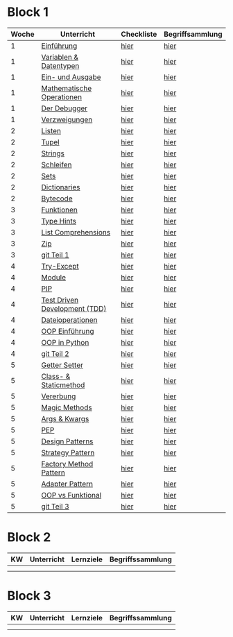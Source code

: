 # Block 1

| Woche | Unterricht                                                                          | Checkliste                                                     | Begriffsammlung                                                                     |
|-------|-------------------------------------------------------------------------------------|----------------------------------------------------------------|-------------------------------------------------------------------------------------|
| 1     | [Einführung](python_grundlagen/python_grundlagen/python_grundlagen.md)              | [hier](../checklists/checkliste1.md#intro)                     | [hier](python_grundlagen/python_grundlagen/Begriffe.md)                             |
| 1     | [Variablen & Datentypen](python_grundlagen/variables_types/variablen_datentypen.md) | [hier](../checklists/checkliste1.md#variablen-datentypen)      | [hier](python_grundlagen/variables_types/Begriffe.md)                               |
| 1     | [Ein- und Ausgabe](python_grundlagen/input_output/input_output.md)                  | [hier](../checklists/checkliste1.md#input-output)              | [hier](python_grundlagen/input_output/Begriffe.md)                                  |
| 1     | [Mathematische Operationen](python_grundlagen/math_operations/math_operations.md)   | [hier](../checklists/checkliste1.md#mathemetische-operationen) | [hier](python_grundlagen/math_operations/Begriffe.md)                               |
| 1     | [Der Debugger](python_grundlagen/debugging/debugging.md)                            | [hier](../checklists/checkliste1.md#debugging)                 | [hier](python_grundlagen/debugging/Begriffe.md)                                     |
| 1     | [Verzweigungen](python_grundlagen/if_elif_else/if_elif_else.md)                     | [hier](../checklists/checkliste1.md#verzweigungen)             | [hier](python_grundlagen/if_elif_else/Begriffe.md)                                  |
| 2     | [Listen](python_grundlagen/lists/lists.md)                                          | [hier](../checklists/checkliste1.md#listen)                    | [hier](python_grundlagen/lists/Begriffe.md)                                         |
| 2     | [Tupel](python_grundlagen/tupel/tupel.md)                                           | [hier](../checklists/checkliste1.md#tupel)                     | [hier](python_grundlagen/tupel/Begriffe.md)                                         |
| 2     | [Strings](python_grundlagen/strings/strings.md)                                     | [hier](../checklists/checkliste1.md#strings)                   | [hier](python_grundlagen/strings/Begriffe.md)                                       |
| 2     | [Schleifen](python_grundlagen/loops/loops.md)                                       | [hier](../checklists/checkliste1.md#schleifen)                 | [hier](python_grundlagen/loops/Begriffe.md)                                         |
| 2     | [Sets](python_grundlagen/sets/sets.md)                                              | [hier](../checklists/checkliste1.md#sets)                      | [hier](python_grundlagen/sets/Begriffe.md)                                          |
| 2     | [Dictionaries](python_grundlagen/dictionaries/dictionaries.md)                      | [hier](../checklists/checkliste1.md#dictionaries)              | [hier](python_grundlagen/dictionaries/Begriffe.md)                                  |
| 2     | [Bytecode](python_grundlagen/bytecode/bytecode.md)                                  | [hier](../checklists/checkliste1.md#bytecode)                  | [hier](python_grundlagen/bytecode/Begriffe.md)                                      |
| 3     | [Funktionen](python_grundlagen/functions/functions.md)                              | [hier](../checklists/checkliste1.md#funktionen)                | [hier](python_grundlagen/functions/Begriffe.md)                                     |
| 3     | [Type Hints](python_grundlagen/type_hints/type_hints.md)                            | [hier](../checklists/checkliste1.md#type-hints)                | [hier](python_grundlagen/type_hints/Begriffe.md)                                    |
| 3     | [List Comprehensions](python_grundlagen/list_comp/list_comp.md)                     | [hier](../checklists/checkliste1.md#list-comprehension)        | [hier](python_grundlagen/list_comp/Begriffe.md)                                     |
| 3     | [Zip](python_grundlagen/zip/zip.md)                                                 | [hier](../checklists/checkliste1.md#zip)                       | [hier](python_grundlagen/zip/Begriffe.md)                                           |
| 3     | [git Teil 1](git/git_Teil1.md)                                                      | [hier]()                                                       | [hier]()                                                                            |
| 4     | [Try-Except](python_grundlagen/Woche%204-5/01_try_except.md)                        | [hier](../checklists/checkliste1.md#try-except)                | [hier](python_grundlagen/Woche%204-5/01_try_except.md#neue-schlüsselwörter)         |
| 4     | [Module](python_grundlagen/Woche%204-5/02_module.md)                                | [hier](../checklists/checkliste1.md#module)                    | [hier](python_grundlagen/Woche%204-5/02_module.md#neue-schlüsselwörter)             |
| 4     | [PIP](python_grundlagen/Woche%204-5/03_pip.md)                                      | [hier](../checklists/checkliste1.md#pip)                       | [hier](python_grundlagen/Woche%204-5/03_pip.md#neue-schlüsselwörter)                |
| 4     | [Test Driven Development (TDD)](python_grundlagen/Woche%204-5/04_tdd.md)            | [hier](../checklists/checkliste1.md#tdd)                       | [hier](python_grundlagen/Woche%204-5/04_tdd.md#neue-schlüsselwörter)                |
| 4     | [Dateioperationen](python_grundlagen/Woche%204-5/05_dateioperationen.md)            | [hier](../checklists/checkliste1.md#dateioperationen)          | [hier](python_grundlagen/Woche%204-5/05_dateioperationen.md#neue-schlüsselwörter)   |
| 4     | [OOP Einführung](python_grundlagen/Woche%204-5/06_oop_einführung.md)                | [hier](../checklists/checkliste1.md#oop-intro)                 | [hier](python_grundlagen/Woche%204-5/06_oop_einführung.md#neue-schlüsselwörter)     |
| 4     | [OOP in Python](python_grundlagen/Woche%204-5/07_oop_python.md)                     | [hier](../checklists/checkliste1.md#oop-python)                | [hier](python_grundlagen/Woche%204-5/07_oop_python.md#neue-schlüsselwörter)         |
| 4     | [git Teil 2](git/git_Teil2.md)                                                      | [hier]()                                                       | [hier]()                                                                            |
| 5     | [Getter Setter](python_grundlagen/Woche%204-5/08_getter_setter.md)                  | [hier](../checklists/checkliste1.md#getter-setter)             | [hier](python_grundlagen/Woche%204-5/08_getter_setter.md#neue-schlüsselwörter)      |
| 5     | [Class- & Staticmethod](python_grundlagen/Woche%204-5/09_class_staticmethod.md)     | [hier](../checklists/checkliste1.md#class-staticmethod)        | [hier](python_grundlagen/Woche%204-5/09_class_staticmethod.md#neue-schlüsselwörter) |
| 5     | [Vererbung](python_grundlagen/Woche%204-5/10_vererbung.md)                          | [hier](../checklists/checkliste1.md#vererbung)                 | [hier](python_grundlagen/Woche%204-5/10_vererbung.md#neue-schlüsselwörter)          |
| 5     | [Magic Methods](python_grundlagen/Woche%204-5/11_magic_methods.md)                  | [hier](../checklists/checkliste1.md#magic-methods)             | [hier](python_grundlagen/Woche%204-5/11_magic_methods.md#neue-schlüsselwörter)      |
| 5     | [Args & Kwargs](python_grundlagen/Woche%204-5/12_args_kwargs.md)                    | [hier](../checklists/checkliste1.md#args-kwargs)               | [hier](python_grundlagen/Woche%204-5/12_args_kwargs.md#neue-schlüsselwörter)        |
| 5     | [PEP](python_grundlagen/Woche%204-5/13_pep.md)                                      | [hier](../checklists/checkliste1.md#pep)                       | [hier](python_grundlagen/Woche%204-5/13_pep.md#neue-schlüsselwörter)                |
| 5     | [Design Patterns](python_grundlagen/Woche%204-5/14_design_patterns.md)              | [hier](../checklists/checkliste1.md#design-patterns)           | [hier](python_grundlagen/Woche%204-5/14_design_patterns.md#neue-schlüsselwörter)    |
| 5     | [Strategy Pattern](python_grundlagen/Woche%204-5/14_x1_strategy.md)                 | [hier](../checklists/checkliste1.md#strategy)                  | [hier](python_grundlagen/Woche%204-5/14_x1_strategy.md#neue-schlüsselwörter)        |
| 5     | [Factory Method Pattern](python_grundlagen/Woche%204-5/14_x2_factory_method.md)     | [hier](../checklists/checkliste1.md#factory-method)            | [hier](python_grundlagen/Woche%204-5/14_x2_factory_method.md#neue-schlüsselwörter)  |
| 5     | [Adapter Pattern](python_grundlagen/Woche%204-5/14_x3_adapter.md)                   | [hier](../checklists/checkliste1.md#adapter)                   | [hier](python_grundlagen/Woche%204-5/14_x3_adapter.md#neue-schlüsselwörter)         |
| 5     | [OOP vs Funktional](python_grundlagen/Woche%204-5/15_oop_vs_funktionale.md)         | [hier](../checklists/checkliste1.md#oop-vs-funktional)         | [hier](python_grundlagen/Woche%204-5/14_x3_adapter.md#neue-schlüsselwörter)         |
| 5     | [git Teil 3](git/git_Teil3.md)                                                      | [hier](../checkliste/checklist_git.md#teil-3)                  | [hier]()                                                                            |


# Block 2

| KW  | Unterricht | Lernziele | Begriffssammlung |
|-----|------------|-----------|------------------|
|     |            |           |                  |
|     |            |           |                  |

# Block 3

| KW  | Unterricht | Lernziele | Begriffssammlung |
|-----|------------|-----------|------------------|
|     |            |           |                  |
|     |            |           |                  |


